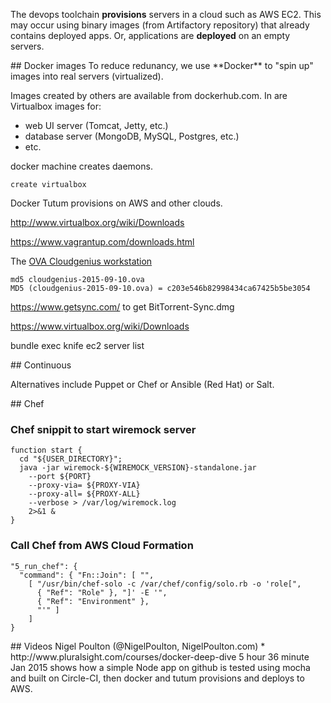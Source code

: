 The devops toolchain **provisions** servers in a cloud such as AWS EC2.
This may occur using binary images (from Artifactory repository) that already contains deployed apps.
Or, applications are **deployed** on an empty servers.

<a id="DockerImages">
## Docker images</a>
To reduce redunancy, we use
**Docker** to "spin up" images into real servers (virtualized).

Images created by others are available from dockerhub.com.
In are Virtualbox images for:

  * web UI server (Tomcat, Jetty, etc.)
  * database server (MongoDB, MySQL, Postgres, etc.)
  * etc.

docker machine creates daemons.

 ```
 create virtualbox
 ```

Docker Tutum provisions on AWS and other clouds.

http://www.virtualbox.org/wiki/Downloads

https://www.vagrantup.com/downloads.html

The <a target="_blank" href="https://be.a.cloudgeni.us/workstation/">
OVA Cloudgenius workstation</a>

  ```
  md5 cloudgenius-2015-09-10.ova 
  MD5 (cloudgenius-2015-09-10.ova) = c203e546b82998434ca67425b5be3054
  ```
  
https://www.getsync.com/
to get BitTorrent-Sync.dmg

https://www.virtualbox.org/wiki/Downloads

 
bundle exec knife ec2 server list





<a id="Continuous">
## Continuous </a>

Alternatives include Puppet or Chef or Ansible (Red Hat) or Salt.

<a id="Chef">
## Chef </a>

### Chef snippit to start wiremock server

  ```
  function start {
    cd "${USER_DIRECTORY}";
    java -jar wiremock-${WIREMOCK_VERSION}-standalone.jar
      --port ${PORT}
      --proxy-via= ${PROXY-VIA}
      --proxy-all= ${PROXY-ALL}
      --verbose > /var/log/wiremock.log 
      2>&1 &
  }
  ```
  
### Call Chef from AWS Cloud Formation

  ```
  "5_run_chef": {
    "command": { "Fn::Join": [ "", 
      [ "/usr/bin/chef-solo -c /var/chef/config/solo.rb -o 'role[", 
        { "Ref": "Role" }, "]' -E '",
        { "Ref": "Environment" },
        "'" ]
      ]
  }
  ```

<a id="Videos">
## Videos</a>
Nigel Poulton (@NigelPoulton, NigelPoulton.com)
 * http://www.pluralsight.com/courses/docker-deep-dive
   5 hour 36 minute Jan 2015
   shows how a simple Node app on github is tested using mocha and built on Circle-CI,
   then docker and tutum provisions and deploys to AWS.
